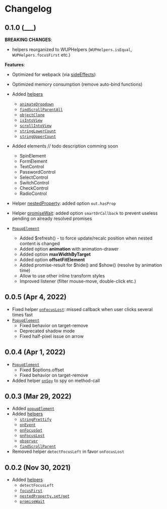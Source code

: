 # Changelog

## 0.1.0 (\_\_\_)

**BREAKING CHANGES**:

- helpers reorganized to WUPHelpers (`WUPHelpers.isEqual`, `WUPHelpers.focusFirst` etc.)

**Features**:

- Optimized for webpack (via [sideEffects](https://webpack.js.org/guides/tree-shaking/#mark-the-file-as-side-effect-free))
- Optimized memory consumption (remove auto-bind functions)
- Added [helpers](README.md#helpers)
  - [`animateDropdown`](/src/helpers/animateDropdown.ts)
  - [`findScrollParentAll`](/src/helpers/findScrollParent.ts)
  - [`objectClone`](/src/helpers/objectClone.ts)
  - [`isIntoView`](/src/helpers/isIntoView.ts)
  - [`scrollIntoView`](/src/helpers/scrollIntoView.ts)
  - [`stringLowerCount`](/src/helpers/stringCaseCount.ts)
  - [`stringUpperCount`](/src/helpers/stringCaseCount.ts)
- Added elements // todo description comming soon
  - SpinElement
  - FormElement
  - TextControl
  - PasswordControl
  - SelectControl
  - SwitchControl
  - CheckControl
  - RadioControl
- Helper [nestedProperty](/src/helpers/nestedProperty.ts): added option `out.hasProp`
- Helper [promiseWait](/src/helpers/promiseWait.ts): added option `smartOrCallback` to prevent useless pending on already resolved promises

- [`PopupElement`](README.md#popupelement)
  - Added $refresh() - to force update/recalc position when nested content is changed
  - Added option **animation** with animation-drawer
  - Added option **maxWidthByTarget**
  - Added option **offsetFitElement**
  - Added promise-result for \$hide() and \$show() (resolve by animation time)
  - Allow to use other inline transform styles
  - Improved listener (filter mouse-move, double-click etc.)

## 0.0.5 (Apr 4, 2022)

- Fixed helper [`onFocusLost`](/src/helpers/onFocusLost.ts): missed callback when user clicks several times fast
- [`PopupElement`](README.md#popupelement)
  - Fixed behavior on target-remove
  - Deprecated shadow mode
  - Fixed half-pixel issue on arrow

## 0.0.4 (Apr 1, 2022)

- [`PopupElement`](README.md#popupelement)
  - Fixed $options.offset
  - Fixed behavior on target-remove
- Added helper [`onSpy`](/src/helpers/onSpy.ts) to spy on method-call

## 0.0.3 (Mar 29, 2022)

- Added [`popupElement`](README.md#popupelement)
- Added [helpers](README.md#helpers)
  - [`stringPrettify`](/src/helpers/stringPrettify.ts)
  - [`onEvent`](/src/helpers/onEvent.ts)
  - [`onFocusGot`](/src/helpers/onFocusGot.ts)
  - [`onFocusLost`](/src/helpers/onFocusLost.ts)
  - [`observer`](/src/helpers/observer.ts)
  - [`findScrollParent`](/src/helpers/findScrollParent.ts)
- Removed helper `detectFocusLeft` in favor `onFocusLost`

## 0.0.2 (Nov 30, 2021)

- Added [helpers](README.md#helpers)
  - `detectFocusLeft`
  - [`focusFirst`](/src/helpers/focusFirst.ts)
  - [`nestedProperty.set/get`](/src/helpers/nestedProperty.ts)
  - [`promiseWait`](/src/helpers/promiseWait.ts)
